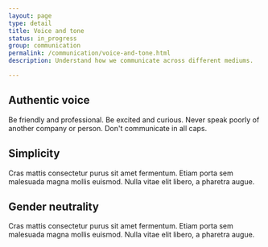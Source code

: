 ```yaml
---
layout: page
type: detail
title: Voice and tone
status: in_progress
group: communication
permalink: /communication/voice-and-tone.html
description: Understand how we communicate across different mediums.

---
```


## Authentic voice
Be friendly and professional. Be excited and curious. Never speak poorly of another company or person. Don't communicate in all caps.

## Simplicity
Cras mattis consectetur purus sit amet fermentum. Etiam porta sem malesuada magna mollis euismod. Nulla vitae elit libero, a pharetra augue.

## Gender neutrality
Cras mattis consectetur purus sit amet fermentum. Etiam porta sem malesuada magna mollis euismod. Nulla vitae elit libero, a pharetra augue.

